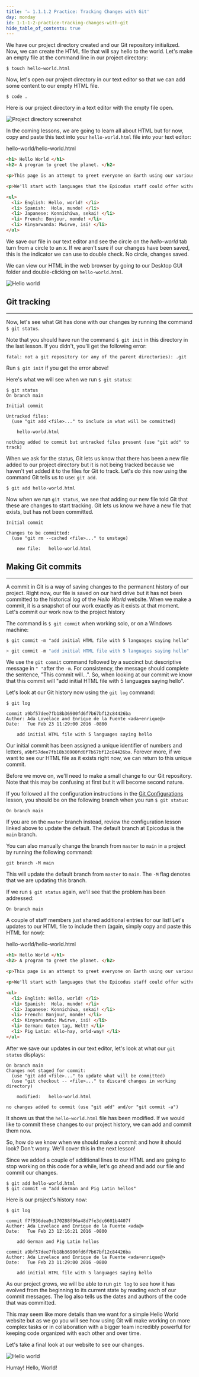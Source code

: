 ```yaml
---
title: '✏️ 1.1.1.2 Practice: Tracking Changes with Git'
day: monday
id: 1-1-1-2-practice-tracking-changes-with-git
hide_table_of_contents: true
---
```


We have our project directory created and our Git repository initialized.  Now, we can create the HTML file that will say hello to the world.  Let's make an empty file at the command line in our project directory:

```shell
$ touch hello-world.html
```

Now, let's open our project directory in our text editor so that we can add some content to our empty HTML file.

```shell
$ code .
```
Here is our project directory in a text editor with the empty file open.  

![Project directory screenshot](https://learnhowtoprogram.s3.us-west-2.amazonaws.com/git-tracking-changes/project-directory.png)

In the coming lessons, we are going to learn all about HTML but for now, copy and paste this text into your `hello-world.html` file into your text editor:

<div class="filename">hello-world/hello-world.html</div>

```html
<h1> Hello World </h1>
<h2> A program to greet the planet. </h2>

<p>This page is an attempt to greet everyone on Earth using our various human languages.  We're interested to see how long our list can become.</p>

<p>We'll start with languages that the Epicodus staff could offer without using Google. </p>

<ul>
  <li> English: Hello, world! </li>
  <li> Spanish:  Hola, mundo! </li>
  <li> Japanese: Konnichiwa, sekai! </li>
  <li> French: Bonjour, monde! </li>
  <li> Kinyarwanda: Mwirwe, isi! </li>
</ul>
```

We save our file in our text editor and see the circle on the _hello-world_ tab turn from a circle to an x.  If we aren't sure if our changes have been saved, this is the indicator we can use to double check.  No circle, changes saved.

We can view our HTML in the web browser by going to our Desktop GUI folder and double-clicking on `hello-world.html`.

![Hello world](https://learnhowtoprogram.s3.us-west-2.amazonaws.com/INTRO/week1-html-css/hello-world-browser.png)

## Git tracking

---

Now, let's see what Git has done with our changes by running the command `$ git status`.

Note that you should have run the command `$ git init` in this directory in the last lesson. If you didn't, you'll get the following error:

```
fatal: not a git repository (or any of the parent directories): .git
```

Run `$ git init` if you get the error above!

Here's what we will see when we run `$ git status`:

```shell
$ git status
On branch main

Initial commit

Untracked files:
  (use "git add <file>..." to include in what will be committed)

	hello-world.html

nothing added to commit but untracked files present (use "git add" to track)
```

When we ask for the status, Git lets us know that there has been a new file added to our project directory but it is not being tracked because we haven't yet added it to the files for Git to track.  Let's do this now using the command Git tells us to use:  `git add`.

```shell
$ git add hello-world.html
```

Now when we run `git status`, we see that adding our new file told Git that these are changes to start tracking. Git lets us know we have a new file that exists, but has not been committed.  

```shell
Initial commit

Changes to be committed:
  (use "git rm --cached <file>..." to unstage)

	new file:   hello-world.html
```

## Making Git commits

---

A commit in Git is a way of saving changes to the permanent history of our project.  Right now, our file is saved on our hard drive but it has not been committed to the historical log of the _Hello World_ website. When we make a commit, it is a snapshot of our work exactly as it exists at that moment. Let's commit our work now to the project history

The command is `$ git commit` when working solo, or on a Windows machine:

```shell
$ git commit -m "add initial HTML file with 5 languages saying hello"
```

```PowerShell
> git commit -m "add initial HTML file with 5 languages saying hello"
```

We use the `git commit` command followed by a succinct but descriptive message in `" "`after the `-m`.  For consistency, the message should complete the sentence, "This commit will...".  So, when looking at our commit we know that this commit will "add initial HTML file with 5 languages saying hello".  

Let's look at our Git history now using the `git log` command:

```shell
$ git log

commit a9bf57dee7fb18b36900fd6f7b67bf12c84426ba
Author: Ada Lovelace and Enrique de la Fuente <ada+enrique@>
Date:   Tue Feb 23 11:29:00 2016 -0800

    add initial HTML file with 5 languages saying hello
```

Our initial commit has been assigned a unique identifier of numbers and letters, `a9bf57dee7fb18b36900fd6f7b67bf12c84426ba`.  Forever more, if we want to see our HTML file as it exists right now, we can return to this unique commit.

Before we move on, we'll need to make a small change to our Git repository. Note that this may be confusing at first but it will become second nature. 

If you followed all the configuration instructions in the [Git Configurations]( https://old.learnhowtoprogram.com/fidgetech-1-introduction-to-programming/1-0-getting-started-with-intro-to-programming/1-0-0-21-git-configurations) lesson, you should be on the following branch when you run `$ git status`:

```
On branch main
```

If you are on the `master` branch instead, review the configuration lesson linked above to update the default. The default branch at Epicodus is the `main` branch.

You can also manually change the branch from `master` to `main` in a project by running the following command:

```
git branch -M main
```

This will update the default branch from `master` to `main`. The `-M` flag denotes that we are updating this branch.

If we run `$ git status` again, we'll see that the problem has been addressed:

```
On branch main
```

A couple of staff members just shared additional entries for our list! Let's updates to our HTML file to include them (again, simply copy and paste this HTML for now):

<div class="filename">hello-world/hello-world.html</div>

```html
<h1> Hello World </h1>
<h2> A program to greet the planet. </h2>

<p>This page is an attempt to greet everyone on Earth using our various human languages.  We're interested to see how long our list can become.</p>

<p>We'll start with languages that the Epicodus staff could offer without using Google.</p>

<ul>
  <li> English: Hello, world! </li>
  <li> Spanish:  Hola, mundo! </li>
  <li> Japanese: Konnichiwa, sekai! </li>
  <li> French: Bonjour, monde! </li>
  <li> Kinyarwanda: Mwirwe, isi! </li>
  <li> German: Guten tag, Welt! </li>
  <li> Pig Latin: ello-hay, orld-way! </li>
</ul>
```

After we save our updates in our text editor, let's look at what our `git status` displays:

```shell
On branch main
Changes not staged for commit:
  (use "git add <file>..." to update what will be committed)
  (use "git checkout -- <file>..." to discard changes in working directory)

	modified:   hello-world.html

no changes added to commit (use "git add" and/or "git commit -a")
```

It shows us that the `hello-world.html` file has been modified. If we would like to commit these changes to our project history, we can add and commit them now.  

So, how do we know when we should make a commit and how it should look? Don't worry. We'll cover this in the next lesson!

Since we added a couple of additional lines to our HTML and are going to stop working on this code for a while, let's go ahead and add our file and commit our changes.

```shell
$ git add hello-world.html
$ git commit -m "add German and Pig Latin hellos"
```

Here is our project's history now:

```shell
$ git log

commit f7f936dea9c170288f96a48d7fe3dc6601b4407f
Author: Ada Lovelace and Enrique de la Fuente <ada@>
Date:   Tue Feb 23 12:16:21 2016 -0800

    add German and Pig Latin hellos

commit a9bf57dee7fb18b36900fd6f7b67bf12c84426ba
Author: Ada Lovelace and Enrique de la Fuente <ada+enrique@>
Date:   Tue Feb 23 11:29:00 2016 -0800

    add initial HTML file with 5 languages saying hello
```

As our project grows, we will be able to run `git log` to see how it has evolved from the beginning to its current state by reading each of our commit messages. The log also tells us the dates and authors of the code that was committed.  

This may seem like more details than we want for a simple Hello World website but as we go you will see how using Git will make working on more complex tasks or in collaboration with a bigger team incredibly powerful for keeping code organized with each other and over time.

Let's take a final look at our website to see our changes.

![Hello world](https://learnhowtoprogram.s3.us-west-2.amazonaws.com/INTRO/week1-html-css/hello-world-browser-2.png)

Hurray! Hello, World!

